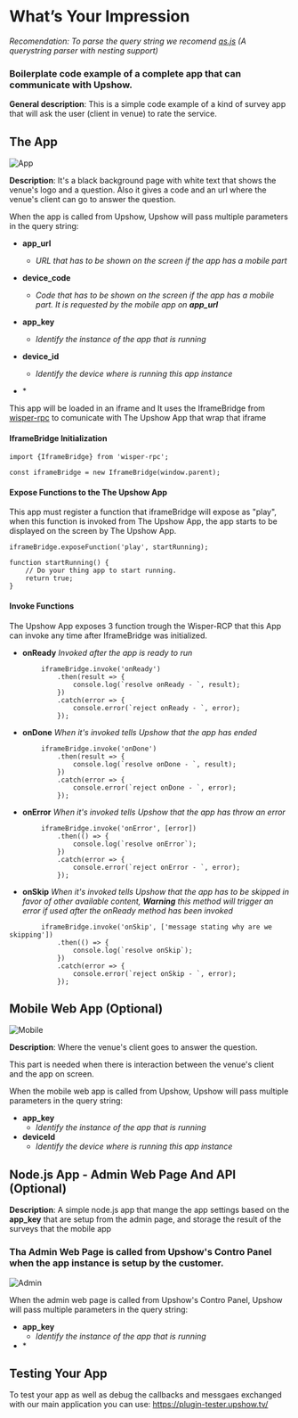 # What’s Your Impression

_Recomendation: To parse the query string we recomend [qs.js](https://github.com/ljharb/qs) (A querystring parser with nesting support)_

### Boilerplate code example of a complete app that can communicate with Upshow.

__General description__: This is a simple code example of a kind of survey app that will ask the user (client in venue) to rate the service. 

## The App

![App](https://s3.amazonaws.com/static.upshow.tv/upshow-apps/image2.png)

__Description__: It's a black background page with white text that shows the venue's logo and a question. Also it gives a code and an url where the venue's client can go to answer the question.


When the app is called from Upshow, Upshow will pass multiple parameters in the query string:

* __app_url__
    * _URL that has to be shown on the screen if the app has a mobile part_
* __device_code__
    * _Code that has to be shown on the screen if the app has a mobile part. It is requested by the mobile app on __app_url___
* __app_key__
    * _Identify the instance of the app that is running_
* __device_id__
    * _Identify the device where is running this app instance_

* \*


This app will be loaded in an iframe and It uses the IframeBridge from [wisper-rpc](https://github.com/wisper-rpc/wisper-js) to comunicate with The Upshow App that wrap that iframe 

#### IframeBridge Initialization

```
import {IframeBridge} from 'wisper-rpc';

const iframeBridge = new IframeBridge(window.parent);

```

#### Expose Functions to the The Upshow App

This app must register a function that iframeBridge will expose as "play", when this function is invoked from The Upshow App, the app starts to be displayed on the screen by The Upshow App.

```
iframeBridge.exposeFunction('play', startRunning);

function startRunning() {
    // Do your thing app to start running.
    return true;
}
```

#### Invoke Functions

The Upshow App exposes 3 function trough the Wisper-RCP that this App can invoke any time after IframeBridge was initialized.

* __onReady__ _Invoked after the app is ready to run_

```
        iframeBridge.invoke('onReady')
            .then(result => {
                console.log(`resolve onReady - `, result);
            })
            .catch(error => {
                console.error(`reject onReady - `, error);
            });
```
 * __onDone__ _When it's invoked tells Upshow that the app has ended_

```
        iframeBridge.invoke('onDone')
            .then(result => {
                console.log(`resolve onDone - `, result);
            })
            .catch(error => {
                console.error(`reject onDone - `, error);
            });
```
* __onError__ _When it's invoked tells Upshow that the app has throw an error_

```
        iframeBridge.invoke('onError', [error])
            .then(() => {
                console.log(`resolve onError`);
            })
            .catch(error => {
                console.error(`reject onError - `, error);
            });
```
* __onSkip__ _When it's invoked tells Upshow that the app has to be skipped in favor of other available content, __Warning__ this method will trigger an error if used _after_ the onReady method has been invoked_

```
        iframeBridge.invoke('onSkip', ['message stating why are we skipping'])
            .then(() => {
                console.log(`resolve onSkip`);
            })
            .catch(error => {
                console.error(`reject onSkip - `, error);
            });
```
## Mobile Web App (Optional)

![Mobile](http://s3.amazonaws.com/static.upshow.tv/upshow-apps/image3.png)

__Description__: Where the venue's client goes to answer the question. 

This part is needed when there is interaction between the venue's client and the app on screen. 

When the mobile web app is called from Upshow, Upshow will pass multiple parameters in the query string:

* __app_key__
    * _Identify the instance of the app that is running_
* __deviceId__
    * _Identify the device where is running this app instance_

## Node.js App - Admin Web Page And API (Optional)

__Description__: A simple node.js app that mange the app settings based on the __app_key__ that are setup from the admin page, and storage the result of the surveys that the mobile app

### Tha Admin Web Page is called from Upshow's Contro Panel when the app instance is setup by the customer.

![Admin](http://s3.amazonaws.com/static.upshow.tv/upshow-apps/image1.png)

When the admin web page is called from Upshow's Contro Panel, Upshow will pass multiple parameters in the query string:

* __app_key__
    * _Identify the instance of the app that is running_
* \*


## Testing Your App

To test your app as well as debug the callbacks and messgaes exchanged with our main application you can use: https://plugin-tester.upshow.tv/
